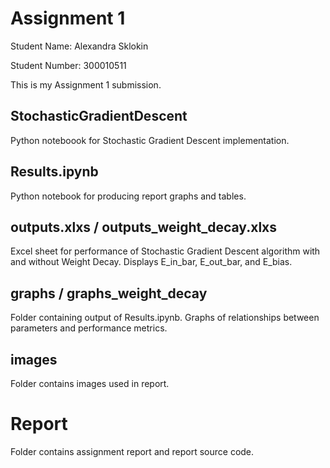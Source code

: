 # Assignment 1

Student Name: Alexandra Sklokin

Student Number: 300010511

This is my Assignment 1 submission.

## StochasticGradientDescent

Python noteboook for Stochastic Gradient Descent implementation.

## Results.ipynb

Python notebook for producing report graphs and tables.

## outputs.xlxs / outputs_weight_decay.xlxs

Excel sheet for performance of Stochastic Gradient Descent algorithm with and without Weight Decay. Displays E_in_bar, E_out_bar, and E_bias. 

## graphs / graphs_weight_decay

Folder containing output of Results.ipynb. Graphs of relationships between parameters and performance metrics.

## images

Folder contains images used in report.

# Report

Folder contains assignment report and report source code.
